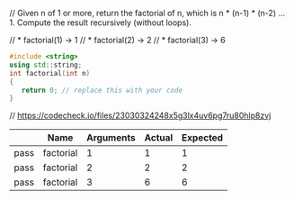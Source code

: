 // Given n of 1 or more, return the factorial of n, which is n * (n-1) * (n-2) ... 1. Compute the result recursively (without loops).

// * factorial(1) → 1
// * factorial(2) → 2
// * factorial(3) → 6

```cpp
#include <string>
using std::string;
int factorial(int n)
{
   return 0; // replace this with your code
}
```

// https://codecheck.io/files/23030324248x5g3lx4uv6pg7ru80hlp8zvj

| |Name|Arguments|Actual|Expected|
|---|---|---|---|---|
|pass|factorial|1|1|1|
|pass|factorial|2|2|2|
|pass|factorial|3|6|6|
